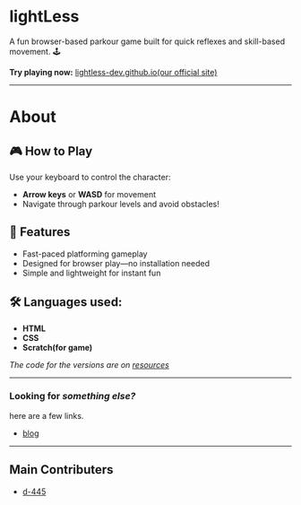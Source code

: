 # lightLess

A fun browser-based parkour game built for quick reflexes and skill-based movement. 🕹️

**Try playing now:** [lightless-dev.github.io(our official site)](https://lightless-dev.github.io/)

---
# About

## 🎮 How to Play

Use your keyboard to control the character:

- **Arrow keys** or **WASD** for movement  
- Navigate through parkour levels and avoid obstacles!

## 🚀 Features

- Fast-paced platforming gameplay  
- Designed for browser play—no installation needed  
- Simple and lightweight for instant fun

## 🛠 Languages used:

- **HTML**
- **CSS**
- **Scratch(for game)**

_The code for the versions are on [resources](https://github.com/lightless-dev/resource)_

---
### Looking for _something else?_
here are a few links.

- [blog](https://lightless-dev.github.io/Blog)

---

## Main Contributers

- [d-445](https://github.com/d-445)

